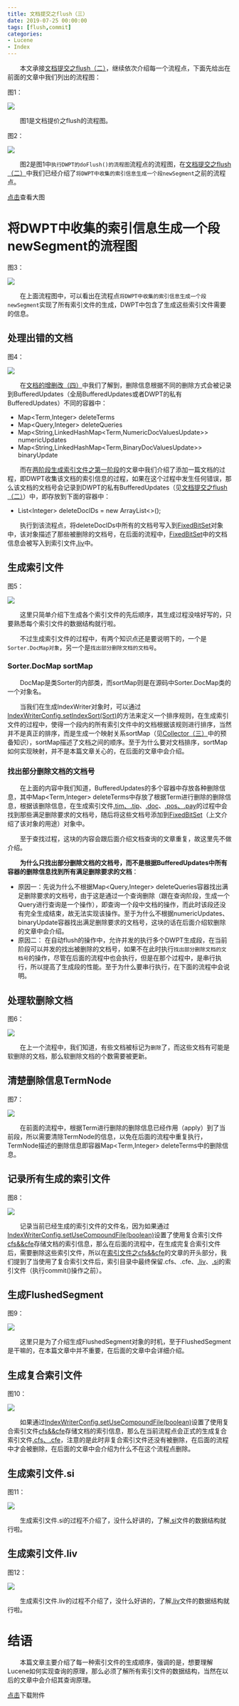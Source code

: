 ```yaml
---
title: 文档提交之flush（三）
date: 2019-07-25 00:00:00
tags: [flush,commit]
categories:
- Lucene
- Index
---
```


&emsp;&emsp;本文承接[文档提交之flush（二）](https://www.amazingkoala.com.cn/Lucene/Index/2019/0718/文档提交之flush（二）)，继续依次介绍每一个流程点，下面先给出在前面的文章中我们列出的流程图：

图1：

<img src="http://www.amazingkoala.com.cn/uploads/lucene/index/文档提交/文档提交之flush（三）/1.png">

&emsp;&emsp;图1是文档提价之flush的流程图。

图2：

<img src="http://www.amazingkoala.com.cn/uploads/lucene/index/文档提交/文档提交之flush（三）/2.png">

&emsp;&emsp;图2是图1中`执行DWPT的doFlush()的流程图`流程点的流程图，在[文档提交之flush（二）](https://www.amazingkoala.com.cn/Lucene/Index/2019/0718/文档提交之flush（二）)中我们已经介绍了`将DWPT中收集的索引信息生成一个段newSegment`之前的流程点。

[点击](http://www.amazingkoala.com.cn/uploads/lucene/index/文档提交/文档提交之flush（三）/将dwpt中收集的索引信息生成一个段newsegment的流程图.html)查看大图

# 将DWPT中收集的索引信息生成一个段newSegment的流程图

图3：

<img src="http://www.amazingkoala.com.cn/uploads/lucene/index/文档提交/文档提交之flush（三）/3.png">

&emsp;&emsp;在上面流程图中，可以看出在流程点`将DWPT中收集的索引信息生成一个段newSegment`实现了所有索引文件的生成，DWPT中包含了生成这些索引文件需要的信息。

## 处理出错的文档

图4：

<img src="http://www.amazingkoala.com.cn/uploads/lucene/index/文档提交/文档提交之flush（三）/4.png">

&emsp;&emsp;在[文档的增删改（四）](https://www.amazingkoala.com.cn/Lucene/Index/2019/0704/文档的增删改（四）)中我们了解到，删除信息根据不同的删除方式会被记录到BufferedUpdates（全局BufferedUpdates或者DWPT的私有BufferedUpdates）不同的容器中：

- Map<Term,Integer> deleteTerms 
- Map<Query,Integer> deleteQueries
- Map<String,LinkedHashMap<Term,NumericDocValuesUpdate>> numericUpdates
- Map<String,LinkedHashMap<Term,BinaryDocValuesUpdate>> binaryUpdate

&emsp;&emsp;而在[两阶段生成索引文件之第一阶段](https://www.amazingkoala.com.cn/Lucene/Index/2019/0521/两阶段生成索引文件之第一阶段)的文章中我们介绍了添加一篇文档的过程，即DWPT收集该文档的索引信息的过程，如果在这个过程中发生任何错误，那么该文档的文档号会记录到DWPT的私有BufferedUpdates（见[文档提交之flush（二）](https://www.amazingkoala.com.cn/Lucene/Index/2019/0718/文档提交之flush（二）)）中，即存放到下面的容器中：

- List&lt;Integer&gt; deleteDocIDs = new ArrayList<>();

&emsp;&emsp;执行到该流程点，将deleteDocIDs中所有的文档号写入到[FixedBitSet](https://www.amazingkoala.com.cn/Lucene/gongjulei/2019/0404/FixedBitSet)对象中，该对象描述了那些被删除的文档号，在后面的流程中，[FixedBitSet](https://www.amazingkoala.com.cn/Lucene/gongjulei/2019/0404/FixedBitSet)中的文档信息会被写入到索引文件[.liv](https://www.amazingkoala.com.cn/Lucene/suoyinwenjian/2019/0425/索引文件之liv)中。

## 生成索引文件

图5：

<img src="http://www.amazingkoala.com.cn/uploads/lucene/index/文档提交/文档提交之flush（三）/5.png">

&emsp;&emsp;这里只简单介绍下生成各个索引文件的先后顺序，其生成过程没啥好写的，只要熟悉每个索引文件的数据结构就行啦。

&emsp;&emsp;不过生成索引文件的过程中，有两个知识点还是要说明下的，一个是`Sorter.DocMap对象`，另一个是`找出部分删除文档的文档号`。

### Sorter.DocMap sortMap

&emsp;&emsp;DocMap是类Sorter的内部类，而sortMap则是在源码中Sorter.DocMap类的一个对象名。

&emsp;&emsp;当我们在生成IndexWriter对象时，可以通过[IndexWriterConfig.setIndexSort(Sort)](https://github.com/LuXugang/Lucene-7.5.0/blob/master/solr-7.5.0/lucene/core/src/java/org/apache/lucene/index/IndexWriterConfig.java)的方法来定义一个排序规则，在生成索引文件的过程中，使得一个段内的所有索引文件中的文档根据该规则进行排序，当然并不是真正的排序，而是生成一个映射关系sortMap（见[Collector（三）](https://www.amazingkoala.com.cn/Lucene/Search/2019/0814/Collector（三）)中的预备知识），sortMap描述了文档之间的顺序。至于为什么要对文档排序，sortMap如何实现映射，并不是本篇文章关心的，在后面的文章中会介绍。

### 找出部分删除文档的文档号

&emsp;&emsp;在上面的内容中我们知道，BufferedUpdates的多个容器中存放各种删除信息，其中Map<Term,Integer> deleteTerms中存放了根据Term进行删除的删除信息，根据该删除信息，在生成索引文件[.tim、.tip](https://www.amazingkoala.com.cn/Lucene/suoyinwenjian/2019/0401/索引文件之tim&&tip)、[.doc](https://www.amazingkoala.com.cn/Lucene/suoyinwenjian/2019/0324/索引文件之doc
)、[.pos、.pay](https://www.amazingkoala.com.cn/Lucene/suoyinwenjian/2019/0324/索引文件之pos&&pay)的过程中会找到那些满足删除要求的文档号，随后将这些文档号添加到[FixedBitSet](https://www.amazingkoala.com.cn/Lucene/gongjulei/2019/0404/FixedBitSet)（上文介绍了该对象的用途）对象中。

&emsp;&emsp;至于查找过程，这块的内容会跟后面介绍文档查询的文章重复，故这里先不做介绍。

&emsp;&emsp;**为什么只找出部分删除文档的文档号，而不是根据BufferedUpdates中所有容器的删除信息找到所有满足删除要求的文档**：

- 原因一：先说为什么不根据Map<Query,Integer> deleteQueries容器找出满足删除要求的文档号，由于这是通过一个查询删除（跟在查询阶段，生成一个Query进行查询是一个操作），即查询一个段中文档的操作，而此时该段还没有完全生成结束，故无法实现该操作。至于为什么不根据numericUpdates、binaryUpdate容器找出满足删除要求的文档号，这块的话在后面介绍软删除的文章中会介绍。
- 原因二： 在自动flush的操作中，允许并发的执行多个DWPT生成段，在当前阶段可以并发的找出被删除的文档号，如果不在此时执行`找出部分删除文档的文档号`的操作，尽管在后面的流程中也会执行，但是在那个过程中，是串行执行，所以提高了生成段的性能。至于为什么要串行执行，在下面的流程中会说明。

## 处理软删除文档

图6：

<img src="http://www.amazingkoala.com.cn/uploads/lucene/index/文档提交/文档提交之flush（三）/6.png">

&emsp;&emsp;在上一个流程中，我们知道，有些文档被标记为`删除`了，而这些文档有可能是软删除的文档，那么软删除文档的个数需要被更新。

## 清楚删除信息TermNode

图7：

<img src="http://www.amazingkoala.com.cn/uploads/lucene/index/文档提交/文档提交之flush（三）/7.png">

&emsp;&emsp;在前面的流程中，根据Term进行删除的删除信息已经作用（apply）到了当前段，所以需要清除TermNode的信息，以免在后面的流程中重复执行，TermNode描述的删除信息即容器Map<Term,Integer> deleteTerms中的删除信息。

## 记录所有生成的索引文件

图8：

<img src="http://www.amazingkoala.com.cn/uploads/lucene/index/文档提交/文档提交之flush（三）/8.png">

&emsp;&emsp;记录当前已经生成的索引文件的文件名，因为如果通过[IndexWriterConfig.setUseCompoundFile(boolean)](https://github.com/LuXugang/Lucene-7.5.0/blob/master/solr-7.5.0/lucene/core/src/java/org/apache/lucene/index/IndexWriterConfig.java)设置了使用复合索引文件[cfs&&cfe](https://www.amazingkoala.com.cn/Lucene/suoyinwenjian/2019/0710/索引文件之cfs&&cfe)存储文档的索引信息，那么在后面的流程中，在生成完复合索引文件后，需要删除这些索引文件，所以在[索引文件之cfs&&cfe](https://www.amazingkoala.com.cn/Lucene/suoyinwenjian/2019/0710/索引文件之cfs&&cfe)的文章的开头部分，我们提到了当使用了复合索引文件后，索引目录中最终保留.cfs、.cfe、[.liv](https://www.amazingkoala.com.cn/Lucene/suoyinwenjian/2019/0425/索引文件之liv)、[.si](https://www.amazingkoala.com.cn/Lucene/suoyinwenjian/2019/0605/索引文件之si)的索引文件（执行commit()操作之前）。

## 生成FlushedSegment

图9：

<img src="http://www.amazingkoala.com.cn/uploads/lucene/index/文档提交/文档提交之flush（三）/9.png">

&emsp;&emsp;这里只是为了介绍生成FlushedSegment对象的时机，至于FlushedSegment是干嘛的，在本篇文章中并不重要，在后面的文章中会详细介绍。

## 生成复合索引文件

图10：

<img src="http://www.amazingkoala.com.cn/uploads/lucene/index/文档提交/文档提交之flush（三）/10.png">

&emsp;&emsp;如果通过[IndexWriterConfig.setUseCompoundFile(boolean)](https://github.com/LuXugang/Lucene-7.5.0/blob/master/solr-7.5.0/lucene/core/src/java/org/apache/lucene/index/IndexWriterConfig.java)设置了使用复合索引文件[cfs&&cfe](https://www.amazingkoala.com.cn/Lucene/suoyinwenjian/2019/0710/索引文件之cfs&&cfe)存储文档的索引信息，那么在当前流程点会正式的生成复合索引文件[.cfs、.cfe](https://www.amazingkoala.com.cn/Lucene/suoyinwenjian/2019/0710/索引文件之cfs&&cfe)，注意的是此时非复合索引文件还没有被删除，在后面的流程中才会被删除，在后面的文章中会介绍为什么不在这个流程点删除。

## 生成索引文件.si

图11：

<img src="http://www.amazingkoala.com.cn/uploads/lucene/index/文档提交/文档提交之flush（三）/11.png">

&emsp;&emsp;生成索引文件.si的过程不介绍了，没什么好讲的，了解[.si](https://www.amazingkoala.com.cn/Lucene/suoyinwenjian/2019/0605/索引文件之si)文件的数据结构就行啦。

## 生成索引文件.liv

图12：

<img src="http://www.amazingkoala.com.cn/uploads/lucene/index/文档提交/文档提交之flush（三）/12.png">

&emsp;&emsp;生成索引文件.liv的过程不介绍了，没什么好讲的，了解[.liv](https://www.amazingkoala.com.cn/Lucene/suoyinwenjian/2019/0425/索引文件之liv)文件的数据结构就行啦。

# 结语

&emsp;&emsp;本篇文章主要介绍了每一种索引文件的生成顺序，强调的是，想要理解Lucene如何实现查询的原理，那么必须了解所有索引文件的数据结构，当然在以后的文章中会介绍其查询原理。

[点击](http://www.amazingkoala.com.cn/attachment/Lucene/Index/文档提交/文档提交之flush（三）/文档提交之flush（三）.zip)下载附件

